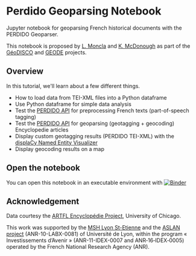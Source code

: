 # Perdido Geoparsing Notebook
Jupyter notebook for geoparsing French historical documents with the PERDIDO Geoparser. 

This notebook is proposed by [L. Moncla](https://ludovicmoncla.github.io/) and [K. McDonough](https://www.turing.ac.uk/people/researchers/katherine-mcdonough) as part of the [GéoDISCO](https://www.msh-lse.fr/projets/geodisco/) and [GEODE](https://geode-project.github.io/) projects.

## Overview

In this tutorial, we'll learn about a few different things.

- How to load data from TEI-XML files into a Python dataframe
- Use Python dataframe for simple data analysis
- Test the [PERDIDO API](http://erig.univ-pau.fr/PERDIDO/api.jsp) for preprocessing French texts (part-of-speech tagging)
- Test the [PERDIDO API](http://erig.univ-pau.fr/PERDIDO/api.jsp) for geoparsing (geotagging + geocoding) Encyclopedie articles
- Display custom geotagging results (PERDIDO TEI-XML) with the [displaCy Named Entity Visualizer](https://spacy.io/usage/visualizers)
- Display geocoding results on a map

## Open the notebook

You can open this notebook in an executable environment with [![Binder](https://mybinder.org/badge_logo.svg)](https://mybinder.org/v2/gh/GEODE-project/perdido-geoparsing-notebook/master?filepath=GeoparsingEncyclopedie.ipynb)

## Acknowledgement

Data courtesy the [ARTFL Encyclopédie Project](https://artfl-project.uchicago.edu/), University of Chicago.

This work was supported by the [MSH Lyon St-Etienne](https://www.msh-lse.fr/)
and the [ASLAN project](https://aslan.universite-lyon.fr/) (ANR-10-LABX-0081) of Université de Lyon, within the program « Investissements d’Avenir » (ANR-11-IDEX-0007 and ANR‐16‐IDEX‐0005) operated by the French National Research Agency (ANR).

